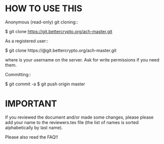 HOW TO USE THIS 
===============

Anonymous (read-only) git cloning::

  $ git clone  https://git.bettercrypto.org/ach-master.git


As a registered user::

  $ git clone  https://<myuser>@git.bettercrypto.org/ach-master.git

where <myuser> is your username on the server. Ask for write permissions if you need them.




Committing::

  $ git commit -a
  $ git push origin master



IMPORTANT
=========

If you reviewed the document and/or made some changes, please please add your name to the reviewers.tex file (the list of names is sorted alphabetically by last name).

Please also read the FAQ!!
